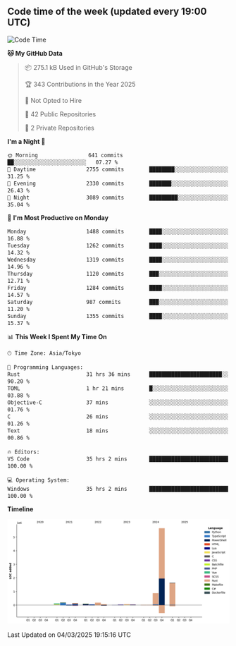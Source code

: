 ## Code time of the week (updated every 19:00 UTC)

<!--START_SECTION:waka-->
![Code Time](http://img.shields.io/badge/Code%20Time-4%2C366%20hrs%2044%20mins-blue)

**🐱 My GitHub Data** 

> 📦 275.1 kB Used in GitHub's Storage 
 > 
> 🏆 343 Contributions in the Year 2025
 > 
> 🚫 Not Opted to Hire
 > 
> 📜 42 Public Repositories 
 > 
> 🔑 2 Private Repositories 
 > 
**I'm a Night 🦉** 

```text
🌞 Morning                641 commits         ██░░░░░░░░░░░░░░░░░░░░░░░   07.27 % 
🌆 Daytime                2755 commits        ████████░░░░░░░░░░░░░░░░░   31.25 % 
🌃 Evening                2330 commits        ███████░░░░░░░░░░░░░░░░░░   26.43 % 
🌙 Night                  3089 commits        █████████░░░░░░░░░░░░░░░░   35.04 % 
```
📅 **I'm Most Productive on Monday** 

```text
Monday                   1488 commits        ████░░░░░░░░░░░░░░░░░░░░░   16.88 % 
Tuesday                  1262 commits        ████░░░░░░░░░░░░░░░░░░░░░   14.32 % 
Wednesday                1319 commits        ████░░░░░░░░░░░░░░░░░░░░░   14.96 % 
Thursday                 1120 commits        ███░░░░░░░░░░░░░░░░░░░░░░   12.71 % 
Friday                   1284 commits        ████░░░░░░░░░░░░░░░░░░░░░   14.57 % 
Saturday                 987 commits         ███░░░░░░░░░░░░░░░░░░░░░░   11.20 % 
Sunday                   1355 commits        ████░░░░░░░░░░░░░░░░░░░░░   15.37 % 
```


📊 **This Week I Spent My Time On** 

```text
🕑︎ Time Zone: Asia/Tokyo

💬 Programming Languages: 
Rust                     31 hrs 36 mins      ███████████████████████░░   90.20 % 
TOML                     1 hr 21 mins        █░░░░░░░░░░░░░░░░░░░░░░░░   03.88 % 
Objective-C              37 mins             ░░░░░░░░░░░░░░░░░░░░░░░░░   01.76 % 
C                        26 mins             ░░░░░░░░░░░░░░░░░░░░░░░░░   01.26 % 
Text                     18 mins             ░░░░░░░░░░░░░░░░░░░░░░░░░   00.86 % 

🔥 Editors: 
VS Code                  35 hrs 2 mins       █████████████████████████   100.00 % 

💻 Operating System: 
Windows                  35 hrs 2 mins       █████████████████████████   100.00 % 
```

**Timeline**

![Lines of Code chart](https://raw.githubusercontent.com/SARDONYX-sard/SARDONYX-sard/main/assets/bar_graph.png)


 Last Updated on 04/03/2025 19:15:16 UTC
<!--END_SECTION:waka-->